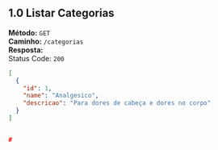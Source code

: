 

## 1.0 Listar Categorias

**Método:** `GET`  
**Caminho:** `/categorias`  
**Resposta:**  
Status Code: `200`
```json
[
  {
    "id": 1,
    "name": "Analgesico",
    "descricao": "Para dores de cabeça e dores no corpo"
  }
]


#
